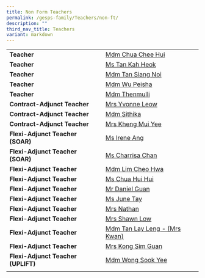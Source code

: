 ```yaml
---
title: Non Form Teachers
permalink: /gesps-family/Teachers/non-ft/
description: ""
third_nav_title: Teachers
variant: markdown
---
```

|  |  |
|:---|:---|
| **Teacher** | [Mdm Chua Chee Hui](mailto:chua_chee_hui@schools.gov.sg)
| **Teacher** | [Ms Tan Kah Heok](mailto:Tan_Kah_Heok@schools.gov.sg)
| **Teacher** | [Mdm Tan Siang Noi](mailto:Tan_Siang_Noi@schools.gov.sg)
| **Teacher** | [Mdm Wu Peisha](mailto:wu_pei_sha@schools.gov.sg)
| **Teacher** | [Mdm Thenmulli](mailto:thenmulli_palaniappan@schools.gov.sg)
| **Contract-Adjunct Teacher** | [Mrs Yvonne Leow](mailto:cheak_beo_leng_yvonne@schools.gov.sg)
| **Contract-Adjunct Teacher** | [Mdm Sithika](mailto:sithika_begam@schools.gov.sg)
| **Contract-Adjunct Teacher** | [Mrs Kheng Mui Yee](mailto:Kheng_mui_yee@schools.gov.sg)
| **Flexi-Adjunct Teacher (SOAR)** | [Ms Irene Ang](mailto:irene_ang_pek_ai@schools.gov.sg)
| **Flexi-Adjunct Teacher (SOAR)** | [Ms Charrisa Chan](mailto:Chan_Huishi_Charrisa_A@schools.gov.sg)
| **Flexi-Adjunct Teacher** | [Mdm Lim Cheo Hwa](mailto:Lim_Cheo_Hwa@schools.gov.sg)
| **Flexi-Adjunct Teacher** | [Ms Chua Hui Hui](mailto:chua_hui_hui@schools.gov.sg)
| **Flexi-Adjunct Teacher** | [Mr Daniel Guan](mailto:daniel_guan_poh_wei@schools.gov.sg)
| **Flexi-Adjunct Teacher** | [Ms June Tay](mailto:tay_wee_hong@schools.gov.sg)
| **Flexi-Adjunct Teacher** | [Mrs Nathan](mailto:Kanapathipillai_Jayamalar@schools.gov.sg)
| **Flexi-Adjunct Teacher** | [Mrs Shawn Low](mailto:shawn_lok@schools.gov.sg)
| **Flexi-Adjunct Teacher** | [Mdm Tan Lay Leng - (Mrs Kwan)](mailto:tan_lay_leng_a@schools.gov.sg)
| **Flexi-Adjunct Teacher** | [Mrs Kong Sim Guan](mailto:kong_sim_guan@schools.gov.sg)
| **Flexi-Adjunct Teacher (UPLIFT)** | [Mdm Wong Sook Yee](mailto:wong_sook_yee_a@schools.gov.sg)
|  |  |